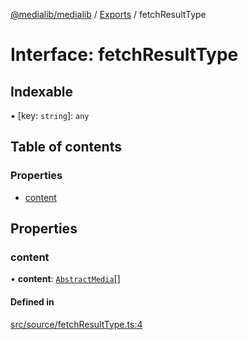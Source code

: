 [@medialib/medialib](../README.md) / [Exports](../modules.md) / fetchResultType

# Interface: fetchResultType

## Indexable

▪ [key: `string`]: `any`

## Table of contents

### Properties

- [content](fetchResultType.md#content)

## Properties

### content

• **content**: [`AbstractMedia`](../classes/AbstractMedia.md)[]

#### Defined in

[src/source/fetchResultType.ts:4](https://github.com/medialib-project/medialib/blob/0cfc488/src/source/fetchResultType.ts#L4)
